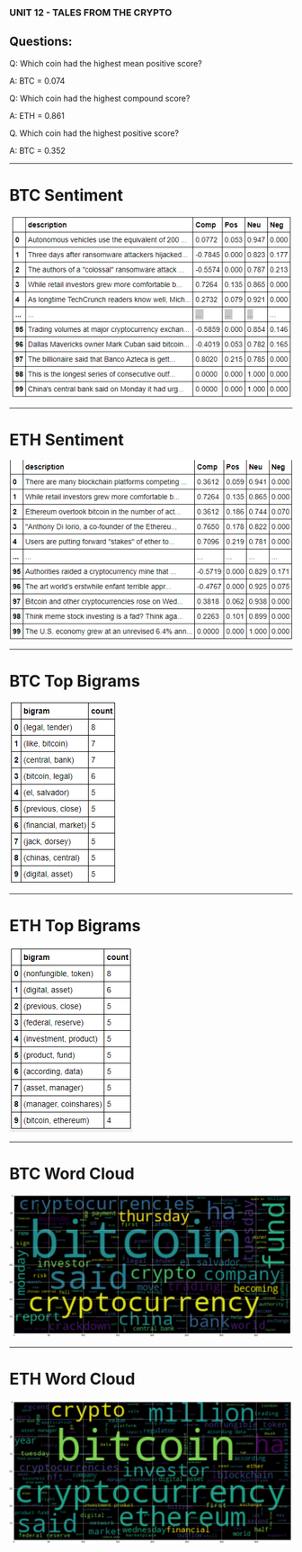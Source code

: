 ### UNIT 12 - TALES FROM THE CRYPTO



## Questions:

Q: Which coin had the highest mean positive score?

A: BTC = 0.074

Q: Which coin had the highest compound score?

A: ETH = 0.861

Q. Which coin had the highest positive score?

A: BTC = 0.352

________________________________________________________

# BTC Sentiment
![BTC Sentiment](Images/Capture1.PNG)
________________________________________________________


# ETH Sentiment
![ETH Sentiment](Images/Capture2.PNG)
________________________________________________________

# BTC Top Bigrams
![BTC Top Bigrams](Images/Capture3.PNG)
________________________________________________________

# ETH Top Bigrams
![ETH Top Bigrams](Images/Captur4.PNG)
________________________________________________________

# BTC Word Cloud
![BTC Word Cloud](Images/Capture5.PNG)
________________________________________________________

# ETH Word Cloud
![ETH Word Cloud](Images/Capture6.PNG)
